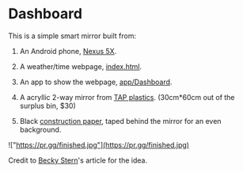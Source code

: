 # Dashboard

This is a simple smart mirror built from:

1. An Android phone, [Nexus 5X](https://en.wikipedia.org/wiki/Nexus_5X).

2. A weather/time webpage, [index.html](https://pr.gg/dashboard).

3. An app to show the webpage, [app/Dashboard](app/Dashboard).

4. A acryllic 2-way mirror from [TAP plastics](http://www.tapplastics.com/product/plastics/cut_to_size_plastic/two_way_mirrored_acrylic/558). (30cm*60cm out of the surplus bin, $30)

5. Black [construction paper](https://www.amazon.com/gp/product/B00563PXHQ), taped behind the mirror for an even background.

!["https://pr.gg/finished.jpg"](https://pr.gg/finished.jpg)

Credit to [Becky Stern](https://learn.adafruit.com/android-smart-home-mirror)'s article for the idea.
